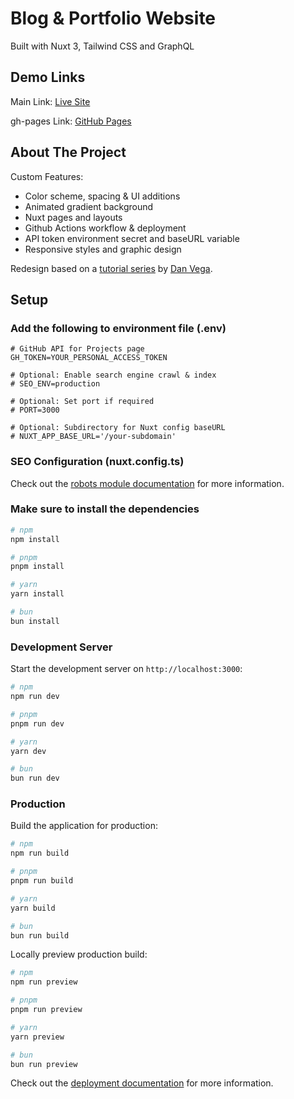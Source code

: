 # Blog & Portfolio Website

Built with Nuxt 3, Tailwind CSS and GraphQL

## Demo Links

Main Link:
[Live Site](https://blog.brandonwinger-air.com/)

gh-pages Link:
[GitHub Pages](https://brandonwingerair.github.io/portfolio-nuxt-tailwind-graphql/)

## About The Project

Custom Features:
- Color scheme, spacing & UI additions
- Animated gradient background
- Nuxt pages and layouts
- Github Actions workflow & deployment
- API token environment secret and baseURL variable
- Responsive styles and graphic design

Redesign based on a [tutorial series](https://www.youtube.com/playlist?list=PL4cUxeGkcC9gqdtrsPXR3K7nJhvYugyni) by [Dan Vega](https://www.danvega.dev/).

## Setup

### Add the following to environment file (.env)

```Dotenv
# GitHub API for Projects page
GH_TOKEN=YOUR_PERSONAL_ACCESS_TOKEN

# Optional: Enable search engine crawl & index
# SEO_ENV=production

# Optional: Set port if required
# PORT=3000

# Optional: Subdirectory for Nuxt config baseURL
# NUXT_APP_BASE_URL='/your-subdomain'
```

### SEO Configuration (nuxt.config.ts)

Check out the [robots module documentation](https://nuxtseo.com/robots/getting-started/installation) for more information.

### Make sure to install the dependencies

```bash
# npm
npm install

# pnpm
pnpm install

# yarn
yarn install

# bun
bun install
```

### Development Server

Start the development server on `http://localhost:3000`:

```bash
# npm
npm run dev

# pnpm
pnpm run dev

# yarn
yarn dev

# bun
bun run dev
```

### Production

Build the application for production:

```bash
# npm
npm run build

# pnpm
pnpm run build

# yarn
yarn build

# bun
bun run build
```

Locally preview production build:

```bash
# npm
npm run preview

# pnpm
pnpm run preview

# yarn
yarn preview

# bun
bun run preview
```

Check out the [deployment documentation](https://nuxt.com/docs/getting-started/deployment) for more information.